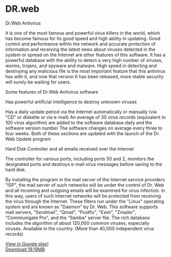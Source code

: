 # DR.web

Dr.Web Antivirus

 It is one of the most famous and powerful virus killers in the world, which has become famous for its good speed and high ability in updating.  Good control and performance within the network and accurate protection of information and receiving the latest news about viruses detected in the system or spread on the Internet are other features of this software.  It has a powerful database with the ability to detect a very high number of viruses, worms, trojans, and spyware and malware.  High speed in detecting and destroying any malicious file is the most important feature that this antivirus has with it, and now that version 6 has been released, more stable security will surely be waiting for users.

 Some features of Dr.Web Antivirus software

 Has powerful artificial intelligence to destroy unknown viruses

 Has a daily update period via the Internet automatically or manually (via "CD" or diskette or via e-mail) An average of 30 virus records (equivalent to 100 virus algorithm) are added to the software database daily and the software version number  The software changes on average every three to four weeks.  Both of these sections are updated with the launch of the Dr. Web Update program

 Hard Disk Controller and all emails received over the Internet

 The controller for various ports, including ports 50 and 2, monitors the designated ports and destroys e-mail virus messages before saving to the hard disk.

 By installing the program in the mail server of the Internet service providers "ISP", the mail server of such networks will be under the control of Dr. Web and all incoming and outgoing emails will be examined for virus infection.  In this way, users of such Internet networks will be protected from receiving the virus through the Internet.  These filters run under the "Linux" operating system and are known as "Daemon" by Dr. Web.  This software supports mail servers, "Sendmail", "Qmail", "Postfix", "Exim", "Zmailer", "Commiunigate Pro", and the "Samba" server file. The rich database includes the algorithm of about 120,000 common viruses, especially viruses.  Available in the country.  (More than 40,000 independent virus records)

<a href="https://play.google.com/store/apps/details?id=com.drweb">View in Google play!</a>
<br><a href="http://www.mediafire.com/file/5rdb8ig92y9ko82/Dr.Web-Security-Space-Pro-12.6.2.apk/file">
Download 19.19MB</a>
